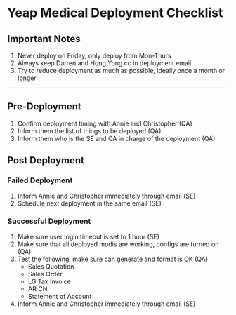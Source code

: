 Yeap Medical Deployment Checklist
=================================

## Important Notes
1. Never deploy on Friday, only deploy from Mon-Thurs
2. Always keep Darren and Hong Yong cc in deployment email
3. Try to reduce deployment as much as possible, ideally once a month or longer

---

## Pre-Deployment
1. Confirm deployment timing with Annie and Christopher (QA)
2. Inform them the list of things to be deployed (QA)
3. Inform them who is the SE and QA in charge of the deployment (QA)

## Post Deployment
### Failed Deployment
1. Inform Annie and Christopher immediately through email (SE)
2. Schedule next deployment in the same email (SE)

### Successful Deployment
1. Make sure user login timeout is set to 1 hour (SE)
2. Make sure that all deployed modis are working, configs are turned on (QA)
3. Test the following, make sure can generate and format is OK (QA)
	- Sales Quotation
	- Sales Order
	- LG Tax Invoice
	- AR CN 
	- Statement of Account
4. Inform Annie and Christopher immediately through email (SE)
